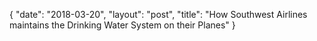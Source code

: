 {
   "date": "2018-03-20",
   "layout": "post",
   "title": "How Southwest Airlines maintains the Drinking Water System on their Planes"
}

